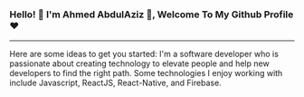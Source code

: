 ### Hello! 👋 I'm Ahmed AbdulAziz 👋, Welcome To My Github Profile ♥
---------------------------------------------------------------------



Here are some ideas to get you started:
I'm a software developer who is passionate about creating technology to elevate people and help new developers to find the right path. Some technologies I enjoy working with include Javascript, ReactJS, React-Native, and Firebase.


